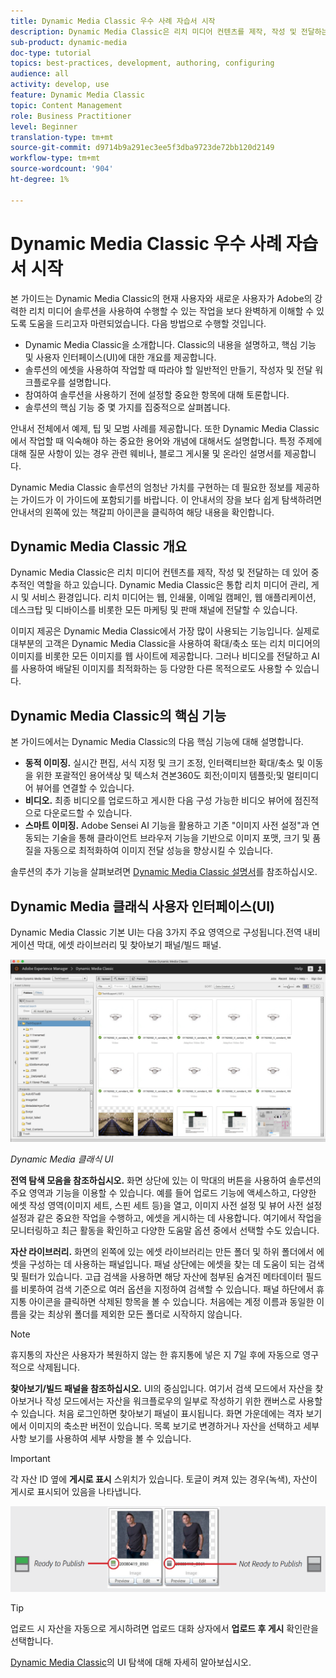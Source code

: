 ```yaml
---
title: Dynamic Media Classic 우수 사례 자습서 시작
description: Dynamic Media Classic은 리치 미디어 컨텐츠를 제작, 작성 및 전달하는 데 있어 중추적인 역할을 하고 있습니다. 이 우수 사례 자습서는 Dynamic Media Classic의 현재 사용자와 새 사용자가 Adobe의 이 강력한 리치 미디어 솔루션을 사용하여 수행할 수 있는 작업을 보다 자세히 이해할 수 있도록 만들어졌습니다. 이 튜토리얼에서는 Dynamic Media Classic의 주요 기능과 유저 인터페이스를 간략하게 살펴봅니다.
sub-product: dynamic-media
doc-type: tutorial
topics: best-practices, development, authoring, configuring
audience: all
activity: develop, use
feature: Dynamic Media Classic
topic: Content Management
role: Business Practitioner
level: Beginner
translation-type: tm+mt
source-git-commit: d9714b9a291ec3ee5f3dba9723de72bb120d2149
workflow-type: tm+mt
source-wordcount: '904'
ht-degree: 1%

---
```



# Dynamic Media Classic 우수 사례 자습서 시작

본 가이드는 Dynamic Media Classic의 현재 사용자와 새로운 사용자가 Adobe의 강력한 리치 미디어 솔루션을 사용하여 수행할 수 있는 작업을 보다 완벽하게 이해할 수 있도록 도움을 드리고자 마련되었습니다. 다음 방법으로 수행할 것입니다.

- Dynamic Media Classic을 소개합니다. Classic의 내용을 설명하고, 핵심 기능 및 사용자 인터페이스(UI)에 대한 개요를 제공합니다.
- 솔루션의 에셋을 사용하여 작업할 때 따라야 할 일반적인 만들기, 작성자 및 전달 워크플로우를 설명합니다.
- 참여하여 솔루션을 사용하기 전에 설정할 중요한 항목에 대해 토론합니다.
- 솔루션의 핵심 기능 중 몇 가지를 집중적으로 살펴봅니다.

안내서 전체에서 예제, 팁 및 모범 사례를 제공합니다. 또한 Dynamic Media Classic에서 작업할 때 익숙해야 하는 중요한 용어와 개념에 대해서도 설명합니다. 특정 주제에 대해 질문 사항이 있는 경우 관련 웨비나, 블로그 게시물 및 온라인 설명서를 제공합니다.

Dynamic Media Classic 솔루션의 엄청난 가치를 구현하는 데 필요한 정보를 제공하는 가이드가 이 가이드에 포함되기를 바랍니다. 이 안내서의 장을 보다 쉽게 탐색하려면 안내서의 왼쪽에 있는 책갈피 아이콘을 클릭하여 해당 내용을 확인합니다.

## Dynamic Media Classic 개요

Dynamic Media Classic은 리치 미디어 컨텐츠를 제작, 작성 및 전달하는 데 있어 중추적인 역할을 하고 있습니다. Dynamic Media Classic은 통합 리치 미디어 관리, 게시 및 서비스 환경입니다. 리치 미디어는 웹, 인쇄물, 이메일 캠페인, 웹 애플리케이션, 데스크탑 및 디바이스를 비롯한 모든 마케팅 및 판매 채널에 전달할 수 있습니다.

이미지 제공은 Dynamic Media Classic에서 가장 많이 사용되는 기능입니다. 실제로 대부분의 고객은 Dynamic Media Classic을 사용하여 확대/축소 또는 리치 미디어의 이미지를 비롯한 모든 이미지를 웹 사이트에 제공합니다. 그러나 비디오를 전달하고 AI를 사용하여 배달된 이미지를 최적화하는 등 다양한 다른 목적으로도 사용할 수 있습니다.

## Dynamic Media Classic의 핵심 기능

본 가이드에서는 Dynamic Media Classic의 다음 핵심 기능에 대해 설명합니다.

- **동적 이미징.** 실시간 편집, 서식 지정 및 크기 조정, 인터랙티브한 확대/축소 및 이동을 위한 포괄적인 용어색상 및 텍스처 견본360도 회전;이미지 템플릿;및 멀티미디어 뷰어를 연결할 수 있습니다.
- **비디오.** 최종 비디오를 업로드하고 게시한 다음 구성 가능한 비디오 뷰어에 점진적으로 다운로드할 수 있습니다.
- **스마트 이미징.** Adobe Sensei AI 기능을 활용하고 기존 &quot;이미지 사전 설정&quot;과 연동되는 기술을 통해 클라이언트 브라우저 기능을 기반으로 이미지 포맷, 크기 및 품질을 자동으로 최적화하여 이미지 전달 성능을 향상시킬 수 있습니다.

솔루션의 추가 기능을 살펴보려면 [Dynamic Media Classic 설명서](https://docs.adobe.com/content/help/en/dynamic-media-classic/using/intro/introduction.html)를 참조하십시오.

## Dynamic Media 클래식 사용자 인터페이스(UI)

Dynamic Media Classic 기본 UI는 다음 3가지 주요 영역으로 구성됩니다.전역 내비게이션 막대, 에셋 라이브러리 및 찾아보기 패널/빌드 패널.

![이미지](assets/overview/overview-dmc-ui-ew.png)

_Dynamic Media 클래식 UI_

**전역 탐색 모음을 참조하십시오.** 화면 상단에 있는 이 막대의 버튼을 사용하여 솔루션의 주요 영역과 기능을 이용할 수 있습니다. 예를 들어 업로드 기능에 액세스하고, 다양한 에셋 작성 영역(이미지 세트, 스핀 세트 등)을 열고, 이미지 사전 설정 및 뷰어 사전 설정 설정과 같은 중요한 작업을 수행하고, 에셋을 게시하는 데 사용합니다. 여기에서 작업을 모니터링하고 최근 활동을 확인하고 다양한 도움말 옵션 중에서 선택할 수도 있습니다.

**자산 라이브러리.** 화면의 왼쪽에 있는 에셋 라이브러리는 만든 폴더 및 하위 폴더에서 에셋을 구성하는 데 사용하는 패널입니다. 패널 상단에는 에셋을 찾는 데 도움이 되는 검색 및 필터가 있습니다. 고급 검색을 사용하면 해당 자산에 첨부된 숨겨진 메타데이터 필드를 비롯하여 검색 기준으로 여러 옵션을 지정하여 검색할 수 있습니다. 패널 하단에서 휴지통 아이콘을 클릭하면 삭제된 항목을 볼 수 있습니다. 처음에는 계정 이름과 동일한 이름을 갖는 최상위 폴더를 제외한 모든 폴더로 시작하지 않습니다.

>[!NOTE]
>
>휴지통의 자산은 사용자가 복원하지 않는 한 휴지통에 넣은 지 7일 후에 자동으로 영구적으로 삭제됩니다.

**찾아보기/빌드 패널을 참조하십시오.** UI의 중심입니다. 여기서 검색 모드에서 자산을 찾아보거나 작성 모드에서는 자산을 워크플로우의 일부로 작성하기 위한 캔버스로 사용할 수 있습니다. 처음 로그인하면 찾아보기 패널이 표시됩니다. 화면 가운데에는 격자 보기에서 이미지의 축소판 버전이 있습니다. 목록 보기로 변경하거나 자산을 선택하고 세부 사항 보기를 사용하여 세부 사항을 볼 수 있습니다.

>[!IMPORTANT]
>
>각 자산 ID 옆에 **게시로 표시** 스위치가 있습니다. 토글이 켜져 있는 경우(녹색), 자산이 게시로 표시되어 있음을 나타냅니다.

![이미지](assets/overview/overview-mark-for-publish.png)

>[!TIP]
>
>업로드 시 자산을 자동으로 게시하려면 업로드 대화 상자에서 **업로드 후 게시** 확인란을 선택합니다.

[Dynamic Media Classic](https://docs.adobe.com/content/help/en/dynamic-media-classic/using/getting-started/navigation-basics.html)의 UI 탐색에 대해 자세히 알아보십시오.
